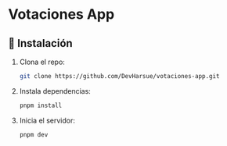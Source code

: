 # Votaciones App

## 🚀 Instalación
1. Clona el repo:
   ```bash
   git clone https://github.com/DevHarsue/votaciones-app.git
   ```
2. Instala dependencias:
   ```bash
   pnpm install
   ```
3. Inicia el servidor:
   ```bash
   pnpm dev
   ```
